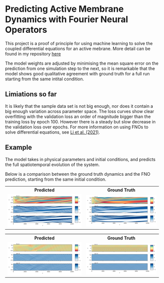# Predicting Active Membrane Dynamics with Fourier Neural Operators

This project is a proof of principle for using machine learning to solve the coupled differential equations for an active mebrane. More detail can be found in my repository [here](https://github.com/aondoyima/active-membrane-dynamics)

The model weights are adjusted by minimising the mean square error on the prediction from one simulation step to the next, so it is remarkable that the model shows good qualitative agreement with ground truth for a full run starting from the same intital condition.

## Limiations so far

It is likely that the sample data set is not big enough, nor does it contain a big enough variation across parameter space. The loss curves show clear overfitting with the validation loss an order of magnitude bigger than the training loss by epoch 100. However there is a steady but slow decrease in the validation loss over epochs. For more information on using FNOs to solve differential equations, see [Li et al. (2021)](https://arxiv.org/abs/2010.08895). 

## Example
The model takes in physical parameters and initial conditions, and predicts the full spatiotemporal evolution of the system.

Below is a comparison between the ground truth dynamics and the FNO prediction, starting from the same initial condition.

<table>
  <tr>
    <th>Predicted</th>
    <th>Ground Truth</th>
  </tr>
  <tr>
    <td><img src="example_figs/kym_pred_0.08.png" width="800"/></td>
    <td><img src="example_figs/kym_true_0.08.png" width="800"/></td>
  </tr>
</table>

<table>
  <tr>
    <th>Predicted</th>
    <th>Ground Truth</th>
  </tr>
  <tr>
    <td><img src="example_figs/kym_pred_0.43.png" width="800"/></td>
    <td><img src="example_figs/kym_true_0.43.png" width="800"/></td>
  </tr>
</table>
